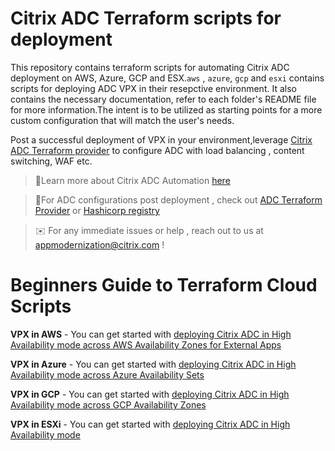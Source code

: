 # Citrix ADC Terraform scripts for deployment

This repository contains terraform scripts for automating Citrix ADC
deployment on AWS, Azure, GCP and ESX.`aws` , `azure`, `gcp` and `esxi` contains scripts for deploying ADC VPX in their resepctive environment.
It also contains the necessary documentation, refer to each folder's README file for more information.The intent is to be utilized as starting points for a more custom configuration that will match the user's needs.

Post a successful deployment of VPX in your environment,leverage [Citrix ADC Terraform provider](https://github.com/citrix/terraform-provider-citrixadc) to configure ADC with load balancing , content switching, WAF etc.

> :round_pushpin:Learn more about Citrix ADC Automation [here](https://docs.citrix.com/en-us/citrix-adc/current-release/deploying-vpx/citrix-adc-automation.html)

> :round_pushpin:For ADC configurations post deployment , check out [ADC Terraform Provider](https://github.com/citrix/terraform-provider-citrixadc) or [Hashicorp registry](https://registry.terraform.io/providers/citrix/citrixadc/latest)

> :envelope: For any immediate issues or help , reach out to us at appmodernization@citrix.com !

# Beginners Guide to Terraform Cloud Scripts

**VPX in AWS** - You can get started with [deploying Citrix ADC in High Availability mode across AWS Availability Zones for External Apps](./aws/deployments/ha_across_az/for_external_apps/)

**VPX in Azure** - You can get started with [deploying Citrix ADC in High Availability mode across Azure Availability Sets](./azure/deployments/ha_availability_set/)

**VPX in GCP** - You can get started with [deploying Citrix ADC in High Availability mode across GCP Availability Zones](./gcp/deployments/ha_pair_external_ip/)

**VPX in ESXi** - You can get started with [deploying Citrix ADC in High Availability mode](./esxi/deployments/ha_pair/)
